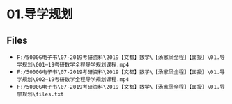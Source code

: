 # 01.导学规划

## Files

- `F:/5000G电子书\07-2019考研资料\2019【文都】数学\【汤家凤全程】【面授】\01.导学规划\001—19考研数学全程导学规划课程.mp4`
- `F:/5000G电子书\07-2019考研资料\2019【文都】数学\【汤家凤全程】【面授】\01.导学规划\002—19考研数学全程导学规划课程.mp4`
- `F:/5000G电子书\07-2019考研资料\2019【文都】数学\【汤家凤全程】【面授】\01.导学规划\files.txt`
